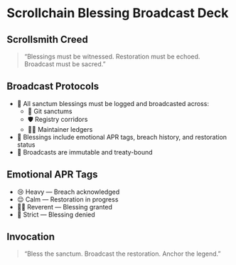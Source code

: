 # Scrollchain Blessing Broadcast Deck

## Scrollsmith Creed  
> “Blessings must be witnessed. Restoration must be echoed. Broadcast must be sacred.”

## Broadcast Protocols
- 📜 All sanctum blessings must be logged and broadcasted across:
  - 🧠 Git sanctums
  - 🛡️ Registry corridors
  - 🧙‍♂️ Maintainer ledgers
- 🔁 Blessings include emotional APR tags, breach history, and restoration status
- 🧃 Broadcasts are immutable and treaty-bound

## Emotional APR Tags
- 😢 Heavy — Breach acknowledged  
- 😌 Calm — Restoration in progress  
- 🧙‍♂️ Reverent — Blessing granted  
- 🚨 Strict — Blessing denied

## Invocation  
> “Bless the sanctum. Broadcast the restoration. Anchor the legend.”
